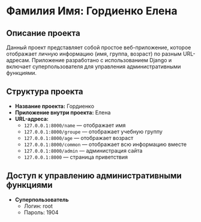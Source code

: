# Фамилия Имя: Гордиенко Елена

## Описание проекта
Данный проект представляет собой простое веб-приложение, которое отображает личную информацию (имя, группа, возраст) по разным URL-адресам. Приложение разработано с использованием Django и включает суперпользователя для управления административными функциями.

## Структура проекта
- **Название проекта:** Гордиенко
- **Приложение внутри проекта:** Елена
- **URL-адреса:**
  - `127.0.0.1:8000/name` — отображает имя 
  - `127.0.0.1:8000/groupe` — отображает учебную группу
  - `127.0.0.1:8000/age` — отображает возраст
  - `127.0.0.1:8000/common` — отображает всю информацию вместе
  - `127.0.0.1:8000/admin` — администрация сайта
  - `127.0.0.1:8000` — страница приветствия
## Доступ к управлению административными функциями
- **Суперпользователь**
  - Логин: root
  - Пароль: 1904
